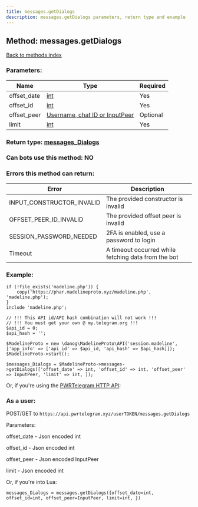 ```yaml
---
title: messages.getDialogs
description: messages.getDialogs parameters, return type and example
---
```

## Method: messages.getDialogs  
[Back to methods index](index.md)


### Parameters:

| Name     |    Type       | Required |
|----------|---------------|----------|
|offset\_date|[int](../types/int.md) | Yes|
|offset\_id|[int](../types/int.md) | Yes|
|offset\_peer|[Username, chat ID or InputPeer](../types/InputPeer.md) | Optional|
|limit|[int](../types/int.md) | Yes|


### Return type: [messages\_Dialogs](../types/messages_Dialogs.md)

### Can bots use this method: **NO**


### Errors this method can return:

| Error    | Description   |
|----------|---------------|
|INPUT_CONSTRUCTOR_INVALID|The provided constructor is invalid|
|OFFSET_PEER_ID_INVALID|The provided offset peer is invalid|
|SESSION_PASSWORD_NEEDED|2FA is enabled, use a password to login|
|Timeout|A timeout occurred while fetching data from the bot|


### Example:


```
if (!file_exists('madeline.php')) {
    copy('https://phar.madelineproto.xyz/madeline.php', 'madeline.php');
}
include 'madeline.php';

// !!! This API id/API hash combination will not work !!!
// !!! You must get your own @ my.telegram.org !!!
$api_id = 0;
$api_hash = '';

$MadelineProto = new \danog\MadelineProto\API('session.madeline', ['app_info' => ['api_id' => $api_id, 'api_hash' => $api_hash]]);
$MadelineProto->start();

$messages_Dialogs = $MadelineProto->messages->getDialogs(['offset_date' => int, 'offset_id' => int, 'offset_peer' => InputPeer, 'limit' => int, ]);
```

Or, if you're using the [PWRTelegram HTTP API](https://pwrtelegram.xyz):



### As a user:

POST/GET to `https://api.pwrtelegram.xyz/userTOKEN/messages.getDialogs`

Parameters:

offset_date - Json encoded int

offset_id - Json encoded int

offset_peer - Json encoded InputPeer

limit - Json encoded int




Or, if you're into Lua:

```
messages_Dialogs = messages.getDialogs({offset_date=int, offset_id=int, offset_peer=InputPeer, limit=int, })
```

